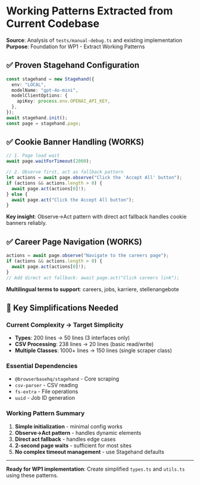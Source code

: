 # Working Patterns Extracted from Current Codebase

**Source**: Analysis of `tests/manual-debug.ts` and existing implementation  
**Purpose**: Foundation for WP1 - Extract Working Patterns

## ✅ Proven Stagehand Configuration

```typescript
const stagehand = new Stagehand({
  env: "LOCAL",
  modelName: "gpt-4o-mini",
  modelClientOptions: {
    apiKey: process.env.OPENAI_API_KEY,
  },
});
await stagehand.init();
const page = stagehand.page;
```

## ✅ Cookie Banner Handling (WORKS)

```typescript
// 1. Page load wait
await page.waitForTimeout(2000);

// 2. Observe first, act as fallback pattern
let actions = await page.observe("Click the 'Accept All' button");
if (actions && actions.length > 0) {
  await page.act(actions[0]!);
} else {
  await page.act("Click the Accept All button");
}
```

**Key insight**: Observe→Act pattern with direct act fallback handles cookie banners reliably.

## ✅ Career Page Navigation (WORKS)

```typescript
actions = await page.observe("Navigate to the careers page");
if (actions && actions.length > 0) {
  await page.act(actions[0]!);
}
// Add direct act fallback: await page.act("Click careers link");
```

**Multilingual terms to support**: careers, jobs, karriere, stellenangebote

## 🎯 Key Simplifications Needed

### Current Complexity → Target Simplicity
- **Types**: 200 lines → 50 lines (3 interfaces only)
- **CSV Processing**: 238 lines → 20 lines (basic read/write)
- **Multiple Classes**: 1000+ lines → 150 lines (single scraper class)

### Essential Dependencies
- `@browserbasehq/stagehand` - Core scraping
- `csv-parser` - CSV reading  
- `fs-extra` - File operations
- `uuid` - Job ID generation

### Working Pattern Summary
1. **Simple initialization** - minimal config works
2. **Observe→Act pattern** - handles dynamic elements
3. **Direct act fallback** - handles edge cases
4. **2-second page waits** - sufficient for most sites
5. **No complex timeout management** - use Stagehand defaults

---
**Ready for WP1 implementation**: Create simplified `types.ts` and `utils.ts` using these patterns. 